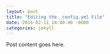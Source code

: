 ```yaml
---
layout: post
title: "Editing the _config.yml File"
date: 2016-02-11 14:40:40 -0600
categories: jekyll
---
```

Post content goes here.
